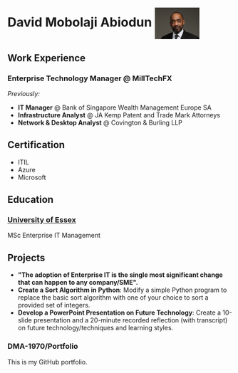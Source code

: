 # David Mobolaji Abiodun <img src="assets/050324-3.578-2.jpg" alt="David Mobolaji Abiodun" width="100" style="vertical-align:middle;"/>

## Work Experience
### Enterprise Technology Manager @ MillTechFX
*Previously:*
- **IT Manager** @ Bank of Singapore Wealth Management Europe SA
- **Infrastructure Analyst** @ JA Kemp Patent and Trade Mark Attorneys
- **Network & Desktop Analyst** @ Covington & Burling LLP

## Certification
- ITIL
- Azure
- Microsoft

## Education
### [University of Essex](university-of-essex.md)
MSc Enterprise IT Management

## Projects
- **"The adoption of Enterprise IT is the single most significant change that can happen to any company/SME".**
- **Create a Sort Algorithm in Python**: Modify a simple Python program to replace the basic sort algorithm with one of your choice to sort a provided set of integers.
- **Develop a PowerPoint Presentation on Future Technology**: Create a 10-slide presentation and a 20-minute recorded reflection (with transcript) on future technology/techniques and learning styles.

### DMA-1970/Portfolio
This is my GitHub portfolio.
